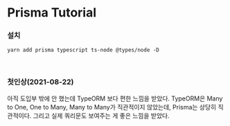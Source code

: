# Prisma Tutorial

### 설치

```
yarn add prisma typescript ts-node @types/node -D
```

<br />

### 첫인상(2021-08-22)
아직 도입부 밖에 안 했는데 TypeORM 보다 편한 느낌을 받았다. TypeORM은 Many to One, One to Many, Many to Many가 직관적이지 않았는데, Prisma는 상당히 직관적이다. 그리고 실제 쿼리문도 보여주는 게 좋은 느낌을 받았다.